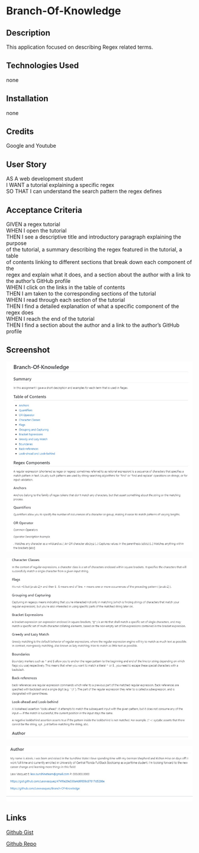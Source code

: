 # Branch-Of-Knowledge

## Description
This application focused on describing Regex related terms.

## Technologies Used
none

## Installation
none

## Credits
Google and Youtube

## User Story
AS A web development student<br>
I WANT a tutorial explaining a specific regex<br>
SO THAT I can understand the search pattern the regex defines

## Acceptance Criteria
GIVEN a regex tutorial<br>
WHEN I open the tutorial<br>
THEN I see a descriptive title and introductory paragraph explaining the purpose<br> 
of the tutorial, a summary describing the regex featured in the tutorial, a table<br> 
of contents linking to different sections that break down each component of the<br> 
regex and explain what it does, and a section about the author with a link to<br> 
the author’s GitHub profile<br>
WHEN I click on the links in the table of contents<br>
THEN I am taken to the corresponding sections of the tutorial<br>
WHEN I read through each section of the tutorial<br>
THEN I find a detailed explanation of what a specific component of the regex does<br>
WHEN I reach the end of the tutorial<br>
THEN I find a section about the author and a link to the author’s GitHub profile

## Screenshot
![app](images/GistScreenshot1.jpg)

![app](images/GistScreenshot2.jpg)

![app](images/GistScreenshot3.jpg)

## Links
[Github Gist](https://gist.github.com/Lexxvasquez/474f0e20e330a4d6f659c87617d5288e)

[Github Repo](https://github.com/Lexxvasquez/Branch-Of-Knowledge)
